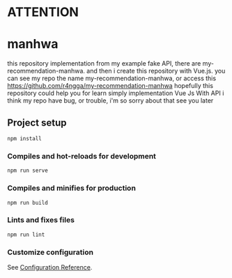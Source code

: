 # ATTENTION

# manhwa

this repository implementation from my example fake API, there are my-recommendation-manhwa. and then i create this repository with Vue.js.
you can see my repo the name my-recommendation-manhwa, or access this https://github.com/r4ngga/my-recommendation-manhwa
hopefully this repository could help you for learn simply implementation Vue Js With API
i think my repo have bug, or trouble, i'm so sorry about that
see you later

## Project setup
```
npm install
```

### Compiles and hot-reloads for development
```
npm run serve
```

### Compiles and minifies for production
```
npm run build
```

### Lints and fixes files
```
npm run lint
```

### Customize configuration
See [Configuration Reference](https://cli.vuejs.org/config/).
